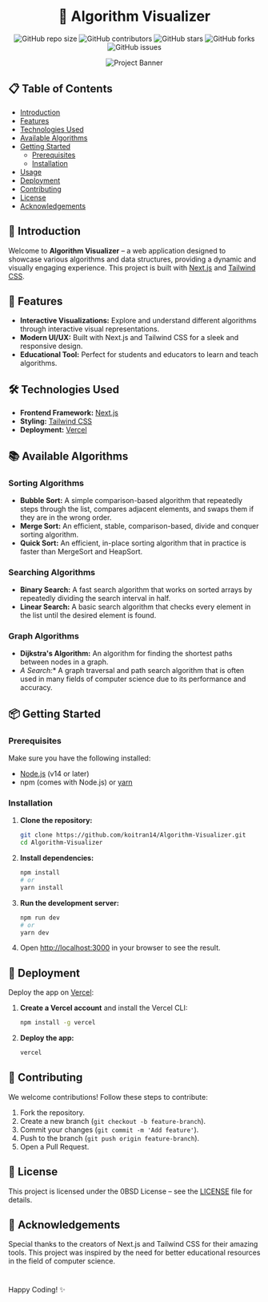 <div align="center">
  
# 🌟 Algorithm Visualizer

![GitHub repo size](https://img.shields.io/github/repo-size/koitran14/Algorithm-Visualizer)
![GitHub contributors](https://img.shields.io/github/contributors/koitran14/Algorithm-Visualizer)
![GitHub stars](https://img.shields.io/github/stars/koitran14/Algorithm-Visualizer?style=social)
![GitHub forks](https://img.shields.io/github/forks/koitran14/Algorithm-Visualizer?style=social)
![GitHub issues](https://img.shields.io/github/issues/koitran14/Algorithm-Visualizer)

![Project Banner](https://via.placeholder.com/800x200.png?text=Algorithm+Visualizer)

</div>



## 📋 Table of Contents

- [Introduction](#-introduction)
- [Features](#-features)
- [Technologies Used](#-technologies-used)
- [Available Algorithms](#-available-algorithms)
- [Getting Started](#-getting-started)
  - [Prerequisites](#prerequisites)
  - [Installation](#installation)
- [Usage](#usage)
- [Deployment](#-deployment)
- [Contributing](#-contributing)
- [License](#-license)
- [Acknowledgements](#-acknowledgements)

## 🚀 Introduction

Welcome to **Algorithm Visualizer** – a web application designed to showcase various algorithms and data structures, providing a dynamic and visually engaging experience. This project is built with [Next.js](https://nextjs.org/) and [Tailwind CSS](https://tailwindcss.com/).

## 🎨 Features

- **Interactive Visualizations:** Explore and understand different algorithms through interactive visual representations.
- **Modern UI/UX:** Built with Next.js and Tailwind CSS for a sleek and responsive design.
- **Educational Tool:** Perfect for students and educators to learn and teach algorithms.

## 🛠️ Technologies Used

- **Frontend Framework:** [Next.js](https://nextjs.org/)
- **Styling:** [Tailwind CSS](https://tailwindcss.com/)
- **Deployment:** [Vercel](https://vercel.com/)

## 📚 Available Algorithms

### Sorting Algorithms
- **Bubble Sort:** A simple comparison-based algorithm that repeatedly steps through the list, compares adjacent elements, and swaps them if they are in the wrong order.
- **Merge Sort:** An efficient, stable, comparison-based, divide and conquer sorting algorithm.
- **Quick Sort:** An efficient, in-place sorting algorithm that in practice is faster than MergeSort and HeapSort.

### Searching Algorithms
- **Binary Search:** A fast search algorithm that works on sorted arrays by repeatedly dividing the search interval in half.
- **Linear Search:** A basic search algorithm that checks every element in the list until the desired element is found.

### Graph Algorithms
- **Dijkstra's Algorithm:** An algorithm for finding the shortest paths between nodes in a graph.
- **A* Search:** A graph traversal and path search algorithm that is often used in many fields of computer science due to its performance and accuracy.

## 📦 Getting Started

### Prerequisites

Make sure you have the following installed:
- [Node.js](https://nodejs.org/) (v14 or later)
- npm (comes with Node.js) or [yarn](https://yarnpkg.com/)

### Installation

1. **Clone the repository:**
   ```bash
   git clone https://github.com/koitran14/Algorithm-Visualizer.git
   cd Algorithm-Visualizer
   ```

2. **Install dependencies:**
   ```bash
   npm install
   # or
   yarn install
   ```

3. **Run the development server:**
   ```bash
   npm run dev
   # or
   yarn dev
   ```

4. Open [http://localhost:3000](http://localhost:3000) in your browser to see the result.

## 🚀 Deployment

Deploy the app on [Vercel](https://vercel.com/):

1. **Create a Vercel account** and install the Vercel CLI:
   ```bash
   npm install -g vercel
   ```

2. **Deploy the app:**
   ```bash
   vercel
   ```

## 🤝 Contributing

We welcome contributions! Follow these steps to contribute:
1. Fork the repository.
2. Create a new branch (`git checkout -b feature-branch`).
3. Commit your changes (`git commit -m 'Add feature'`).
4. Push to the branch (`git push origin feature-branch`).
5. Open a Pull Request.

## 📝 License

This project is licensed under the 0BSD License – see the [LICENSE](./LICENSE) file for details.

## 🌟 Acknowledgements

Special thanks to the creators of Next.js and Tailwind CSS for their amazing tools. This project was inspired by the need for better educational resources in the field of computer science.

#

Happy Coding! ✨
